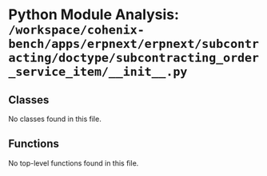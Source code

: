 # Python Module Analysis: `/workspace/cohenix-bench/apps/erpnext/erpnext/subcontracting/doctype/subcontracting_order_service_item/__init__.py`

## Classes

No classes found in this file.


## Functions

No top-level functions found in this file.

